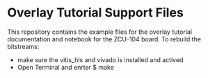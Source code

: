 # Overlay Tutorial Support Files

This repository contains the example files for the overlay tutorial
documentation and notebook for the ZCU-104 board. To rebuild the bitstreams:
 * make sure the vitis_hls and vivado is installed and actived
 * Open Terminal and enrter 
   $ make
